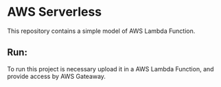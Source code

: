 # AWS Serverless

This repository contains a simple model of AWS Lambda Function.

## Run:
To run this project is necessary upload it in a AWS Lambda Function, and provide access by AWS Gateaway.
